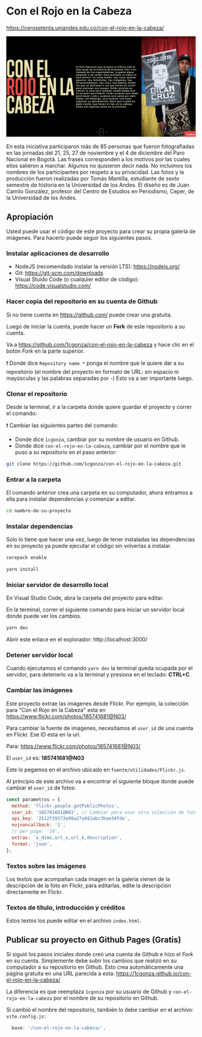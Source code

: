# Con el Rojo en la Cabeza

https://cerosetenta.uniandes.edu.co/con-el-rojo-en-la-cabeza/

![Con el Rojo en la Cabeza](./estaticos/con-el-rojo-en-la-cabeza.png)

En esta iniciativa participaron más de 85 personas que fueron fotografiadas en las jornadas del 21, 25, 27 de noviembre y el 4 de diciembre del Paro Nacional en Bogotá. Las frases corresponden a los motivos por las cuales ellos salieron a marchar. Algunos no quisieron decir nada. No incluimos los nombres de los participantes por respeto a su privacidad. Las fotos y la producción fueron realizadas por Tomás Mantilla, estudiante de sexto semestre de historia en la Universidad de los Andes. El diseño es de Juan Camilo González, profesor del Centro de Estudios en Periodismo, Ceper, de la Universidad de los Andes.

## Apropiación

Usted puede usar el código de este proyecto para crear su propia galería de imágenes. Para hacerlo puede seguir los siguientes pasos.

### Instalar aplicaciones de desarrollo

- NodeJS (recomendado instalar la versión LTS): https://nodejs.org/
- Git: https://git-scm.com/downloads
- Visual Stuido Code (o cualquier editor de código): https://code.visualstudio.com/

### Hacer copia del repositorio en su cuenta de Github

Si no tiene cuenta en https://github.com/ puede crear una gratuita.

Luego de iniciar la cuenta, puede hacer un **Fork** de este repositorio a su cuenta.

Va a https://github.com/1cgonza/con-el-rojo-en-la-cabeza y hace clic en el botón _Fork_ en la parte superior.

:exclamation: Donde dice `Repository name *` ponga el nombre que le quiere dar a su repositorio (el nombre del proyecto en formato de URL: sin espacio ni mayúsculas y las palabras separadas por -) Esto va a ser importante luego.

### Clonar el repositorio

Desde la terminal, ir a la carpeta donde quiere guardar el proyecto y correr el comando:

:exclamation: Cambiar las siguientes partes del comando:

- Donde dice `1cgonza`, cambiar por su nombre de usuario en Github.
- Donde dice `con-el-rojo-en-la-cabeza`, cambiar por el nombre que le puso a su repositorio en el paso anterior:

```bash
git clone https://github.com/1cgonza/con-el-rojo-en-la-cabeza.git
```

### Entrar a la carpeta

El comando anterior crea una carpeta en su computador, ahora entramos a ella para instalar dependencias y comenzar a editar.

```bash
cd nombre-de-su-proyecto
```

### Instalar dependencias

Solo lo tiene que hacer una vez, luego de tener instaladas las dependencias en su proyecto ya puede ejecutar el código sin volverlas a instalar.

```bash
corepack enable
```

```bash
yarn install
```

### Iniciar servidor de desarrollo local

En Visual Studio Code, abra la carpeta del proyecto para editar.

En la terminal, correr el siguiente comando para iniciar un servidor local donde puede ver los cambios.

```bash
yarn dev
```

Abrir este enlace en el explorador: http://localhost:3000/

### Detener servidor local

Cuando ejecutamos el comando `yarn dev` la terminal queda ocupada por el servidor, para detenerlo va a la terminal y presiona en el teclado: **CTRL+C**.

### Cambiar las imágenes

Este proyecto extrae las imágenes desde Flickr. Por ejemplo, la colección para "Con el Rojo en la Cabeza" esta en https://www.flickr.com/photos/185741681@N03/

Para cambiar la fuente de imágenes, necesitamos el `user_id` de una cuenta en Flickr. Ese ID esta en la url.

Para: https://www.flickr.com/photos/185741681@N03/

El `user_id` es: **185741681@N03**

Este lo pegamos en el archivo ubicado en `fuente/utilidades/Flickr.js`.

Al principio de este archivo va a encontrar el siguiente bloque donde puede cambiar el `user_id` de fotos:

```js
const parametros = {
  method: 'flickr.people.getPublicPhotos',
  user_id: '185741681@N03', // Cambiar para usar otra colección de fotos.
  api_key: '2512f39372e99a27a692abc3bae34fde',
  nojsoncallback: '1',
  // per_page: '10',
  extras: 'o_dims,url_o,url_k,description',
  format: 'json',
};
```

### Textos sobre las imágenes

Los textos que acompañan cada imagen en la galería vienen de la descripción de la foto en Flickr, para editarlas, edite la descripción directamente en Flickr.

### Textos de título, introducción y créditos

Estos textos los puede editar en el archivo `index.html`.

## Publicar su proyecto en Github Pages (Gratis)

Si siguió los pasos iniciales donde creó una cuenta de Github e hizo el _Fork_ en su cuenta. Simplemente debe subir los cambios que realizó en su computador a su repositorio en Github. Esto crea automáticamente una página gratuita en una URL parecida a esta: https://1cgonza.github.io/con-el-rojo-en-la-cabeza/

La diferencia es que reemplaza `1cgonza` por su usuario de Github y `con-el-rojo-en-la-cabeza` por el nombre de su repositorio en Github.

Si cambió el nombre del repositorio, también lo debe cambiar en el archivo: `vite.config.js`:

```js
  base: '/con-el-rojo-en-la-cabeza/',
```
